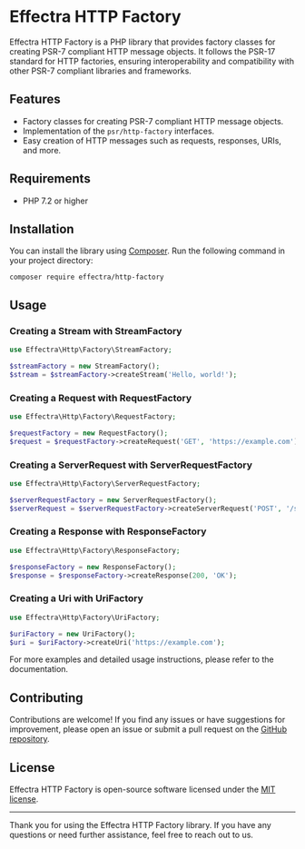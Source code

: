 # Effectra HTTP Factory

Effectra HTTP Factory is a PHP library that provides factory classes for creating PSR-7 compliant HTTP message objects. It follows the PSR-17 standard for HTTP factories, ensuring interoperability and compatibility with other PSR-7 compliant libraries and frameworks.

## Features

- Factory classes for creating PSR-7 compliant HTTP message objects.
- Implementation of the `psr/http-factory` interfaces.
- Easy creation of HTTP messages such as requests, responses, URIs, and more.

## Requirements

- PHP 7.2 or higher

## Installation

You can install the library using [Composer](https://getcomposer.org/). Run the following command in your project directory:

```
composer require effectra/http-factory
```

## Usage

### Creating a Stream with StreamFactory

```php
use Effectra\Http\Factory\StreamFactory;

$streamFactory = new StreamFactory();
$stream = $streamFactory->createStream('Hello, world!');
```

### Creating a Request with RequestFactory

```php
use Effectra\Http\Factory\RequestFactory;

$requestFactory = new RequestFactory();
$request = $requestFactory->createRequest('GET', 'https://example.com');
```

### Creating a ServerRequest with ServerRequestFactory

```php
use Effectra\Http\Factory\ServerRequestFactory;

$serverRequestFactory = new ServerRequestFactory();
$serverRequest = $serverRequestFactory->createServerRequest('POST', '/submit-form', $_SERVER);
```

### Creating a Response with ResponseFactory

```php
use Effectra\Http\Factory\ResponseFactory;

$responseFactory = new ResponseFactory();
$response = $responseFactory->createResponse(200, 'OK');
```

### Creating a Uri with UriFactory

```php
use Effectra\Http\Factory\UriFactory;

$uriFactory = new UriFactory();
$uri = $uriFactory->createUri('https://example.com');
```

For more examples and detailed usage instructions, please refer to the documentation.

## Contributing

Contributions are welcome! If you find any issues or have suggestions for improvement, please open an issue or submit a pull request on the [GitHub repository](https://github.com/effectra/http-factory).

## License

Effectra HTTP Factory is open-source software licensed under the [MIT license](https://opensource.org/licenses/MIT).

---

Thank you for using the Effectra HTTP Factory library. If you have any questions or need further assistance, feel free to reach out to us.
